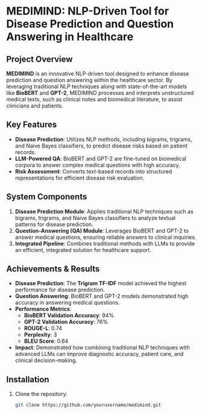 # MEDIMIND: NLP-Driven Tool for Disease Prediction and Question Answering in Healthcare

## Project Overview
**MEDIMIND** is an innovative NLP-driven tool designed to enhance disease prediction and question answering within the healthcare sector. By leveraging traditional NLP techniques along with state-of-the-art models like **BioBERT** and **GPT-2**, MEDIMIND processes and interprets unstructured medical texts, such as clinical notes and biomedical literature, to assist clinicians and patients.

## Key Features
- **Disease Prediction**: Utilizes NLP methods, including bigrams, trigrams, and Naive Bayes classifiers, to predict disease risks based on patient records.
- **LLM-Powered QA**: BioBERT and GPT-2 are fine-tuned on biomedical corpora to answer complex medical questions with high accuracy.
- **Risk Assessment**: Converts text-based records into structured representations for efficient disease risk evaluation.

## System Components
1. **Disease Prediction Module**: Applies traditional NLP techniques such as bigrams, trigrams, and Naive Bayes classifiers to analyze textual patterns for disease prediction.
2. **Question-Answering (QA) Module**: Leverages BioBERT and GPT-2 to answer medical questions, ensuring reliable answers to clinical inquiries.
3. **Integrated Pipeline**: Combines traditional methods with LLMs to provide an efficient, integrated solution for healthcare support.

## Achievements & Results
- **Disease Prediction**: The **Trigram TF-IDF** model achieved the highest performance for disease prediction.
- **Question Answering**: BioBERT and GPT-2 models demonstrated high accuracy in answering medical questions.
- **Performance Metrics**:
  - **BioBERT Validation Accuracy**: 94%
  - **GPT-2 Validation Accuracy**: 76%
  - **ROUGE-L**: 0.74
  - **Perplexity**: 3
  - **BLEU Score**: 0.64
- **Impact**: Demonstrated how combining traditional NLP techniques with advanced LLMs can improve diagnostic accuracy, patient care, and clinical decision-making.

## Installation
1. Clone the repository:
   ```bash
   git clone https://github.com/yourusername/medimind.git

